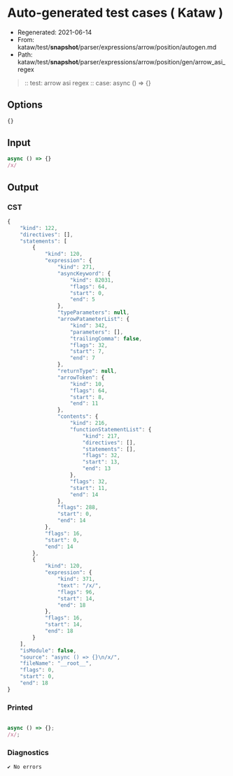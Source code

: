 # Auto-generated test cases ( Kataw )
- Regenerated: 2021-06-14
- From: kataw/test/__snapshot__/parser/expressions/arrow/position/autogen.md
- Path: kataw/test/__snapshot__/parser/expressions/arrow/position/gen/arrow_asi_regex
> :: test: arrow asi regex
> :: case: async () => {}
## Options

`````js
{}
`````
## Input

`````js
async () => {}
/x/
`````
## Output

### CST

```javascript
{
    "kind": 122,
    "directives": [],
    "statements": [
        {
            "kind": 120,
            "expression": {
                "kind": 271,
                "asyncKeyword": {
                    "kind": 82031,
                    "flags": 64,
                    "start": 0,
                    "end": 5
                },
                "typeParameters": null,
                "arrowPatameterList": {
                    "kind": 342,
                    "parameters": [],
                    "trailingComma": false,
                    "flags": 32,
                    "start": 7,
                    "end": 7
                },
                "returnType": null,
                "arrowToken": {
                    "kind": 10,
                    "flags": 64,
                    "start": 8,
                    "end": 11
                },
                "contents": {
                    "kind": 216,
                    "functionStatementList": {
                        "kind": 217,
                        "directives": [],
                        "statements": [],
                        "flags": 32,
                        "start": 13,
                        "end": 13
                    },
                    "flags": 32,
                    "start": 11,
                    "end": 14
                },
                "flags": 288,
                "start": 0,
                "end": 14
            },
            "flags": 16,
            "start": 0,
            "end": 14
        },
        {
            "kind": 120,
            "expression": {
                "kind": 371,
                "text": "/x/",
                "flags": 96,
                "start": 14,
                "end": 18
            },
            "flags": 16,
            "start": 14,
            "end": 18
        }
    ],
    "isModule": false,
    "source": "async () => {}\n/x/",
    "fileName": "__root__",
    "flags": 0,
    "start": 0,
    "end": 18
}
```

### Printed

```javascript

async () => {};
/x/;

```

### Diagnostics

```javascript
✔ No errors
```

